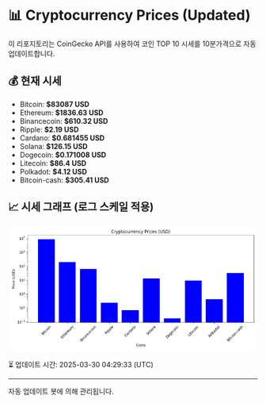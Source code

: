 
# 📊 Cryptocurrency Prices (Updated)

이 리포지토리는 CoinGecko API를 사용하여 코인 TOP 10 시세를 10분가격으로 자동 업데이트합니다.

## 💰 현재 시세
- Bitcoin: **$83087 USD**
- Ethereum: **$1836.63 USD**
- Binancecoin: **$610.32 USD**
- Ripple: **$2.19 USD**
- Cardano: **$0.681455 USD**
- Solana: **$126.15 USD**
- Dogecoin: **$0.171008 USD**
- Litecoin: **$86.4 USD**
- Polkadot: **$4.12 USD**
- Bitcoin-cash: **$305.41 USD**

## 📈 시세 그래프 (로그 스케일 적용)
![Crypto Prices](crypto_prices.png)

⏳ 업데이트 시간: 2025-03-30 04:29:33 (UTC)

---
자동 업데이트 봇에 의해 관리됩니다.
